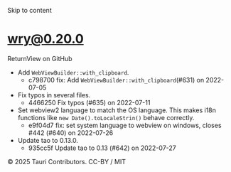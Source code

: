 Skip to content
# wry@0.20.0
ReturnView on GitHub
  * Add `WebViewBuilder::with_clipboard`. 
    * c798700 fix: Add `WebViewBuilder::with_clipboard`(#631) on 2022-07-05
  * Fix typos in several files. 
    * 4466250 Fix typos (#635) on 2022-07-11
  * Set webview2 language to match the OS language. This makes i18n functions like `new Date().toLocaleStrin()` behave correctly. 
    * e9f04d7 fix: set system language to webview on windows, closes #442 (#640) on 2022-07-26
  * Update tao to 0.13.0. 
    * 935cc5f Update tao to 0.13 (#642) on 2022-07-27


© 2025 Tauri Contributors. CC-BY / MIT
